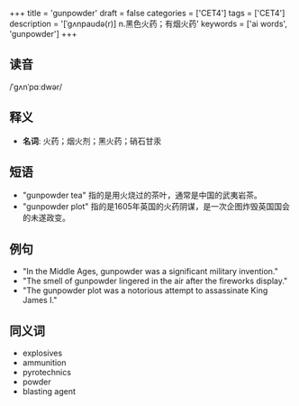 +++
title = 'gunpowder'
draft = false
categories = ['CET4']
tags = ['CET4']
description = '[ˈgʌnpaudə(r)] n.黑色火药；有烟火药'
keywords = ['ai words', 'gunpowder']
+++

## 读音
/ˈɡʌnˈpɑːdwər/

## 释义
- **名词**: 火药；烟火剂；黑火药；硝石甘汞

## 短语
- "gunpowder tea" 指的是用火烧过的茶叶，通常是中国的武夷岩茶。
- "gunpowder plot" 指的是1605年英国的火药阴谋，是一次企图炸毁英国国会的未遂政变。

## 例句
- "In the Middle Ages, gunpowder was a significant military invention."
- "The smell of gunpowder lingered in the air after the fireworks display."
- "The gunpowder plot was a notorious attempt to assassinate King James I."

## 同义词
- explosives
- ammunition
- pyrotechnics
- powder
- blasting agent
